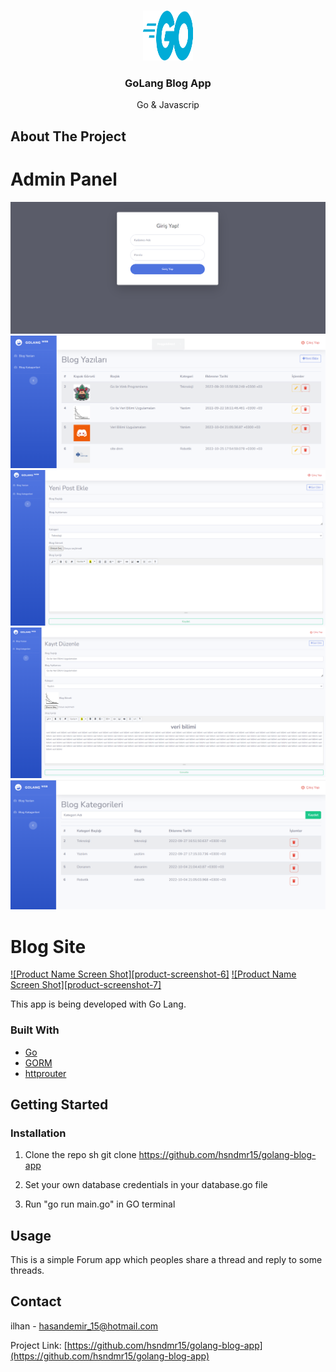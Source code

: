 <!-- PROJECT LOGO -->
<br />
<p align="center">
  <a href="https://github.com/othneildrew/Best-README-Template">
    <img src="images/logo.png" alt="Logo" width="80" height="80">
  </a>

<h3 align="center">GoLang Blog App</h3>

  <p align="center">
    Go & Javascrip
    <br />
  </p>
</p>





<!-- ABOUT THE PROJECT -->
## About The Project

# Admin Panel

[![Product Name Screen Shot][product-screenshot-1]](https://raw.githubusercontent.com/hsndmr15/golang-blog-app/master/images/1.PNG)
[![Product Name Screen Shot][product-screenshot-2]](https://raw.githubusercontent.com/hsndmr15/golang-blog-app/master/images/2.PNG)
[![Product Name Screen Shot][product-screenshot-3]](https://raw.githubusercontent.com/hsndmr15/golang-blog-app/master/images/3.PNG)
[![Product Name Screen Shot][product-screenshot-4]](https://raw.githubusercontent.com/hsndmr15/golang-blog-app/master/images/4.PNG)
[![Product Name Screen Shot][product-screenshot-5]](https://raw.githubusercontent.com/hsndmr15/golang-blog-app/master/images/5.PNG)

# Blog Site

[![Product Name Screen Shot][product-screenshot-6]](https://raw.githubusercontent.com/hsndmr15/golang-blog-app/master/images/6.PNG)
[![Product Name Screen Shot][product-screenshot-7]](https://raw.githubusercontent.com/hsndmr15/golang-blog-app/master/images/7.PNG)







This app is being developed with Go Lang.


### Built With

* [Go](https://go.dev/)
* [GORM](https://pkg.go.dev/gorm.io/gorm)
* [httprouter](https://pkg.go.dev/github.com/julienschmidt/httprouter)




<!-- GETTING STARTED -->
## Getting Started


### Installation



1. Clone the repo
   sh
   git clone https://github.com/hsndmr15/golang-blog-app
   
2. Set your own database credentials in your database.go file

3. Run "go run main.go" in GO terminal

<!-- USAGE EXAMPLES -->
## Usage

This is a simple Forum app which peoples share a thread and reply to some threads.










<!-- CONTACT -->
## Contact

ilhan - hasandemir_15@hotmail.com

Project Link: [https://github.com/hsndmr15/golang-blog-app](https://github.com/hsndmr15/golang-blog-app)





<!-- MARKDOWN LINKS & IMAGES -->
<!-- https://www.markdownguide.org/basic-syntax/#reference-style-links -->
[contributors-shield]: https://img.shields.io/github/contributors/othneildrew/Best-README-Template.svg?style=for-the-badge
[contributors-url]: https://github.com/othneildrew/Best-README-Template/graphs/contributors
[forks-shield]: https://img.shields.io/github/forks/othneildrew/Best-README-Template.svg?style=for-the-badge
[forks-url]: https://github.com/othneildrew/Best-README-Template/network/members
[stars-shield]: https://img.shields.io/github/stars/othneildrew/Best-README-Template.svg?style=for-the-badge
[stars-url]: https://github.com/othneildrew/Best-README-Template/stargazers
[issues-shield]: https://img.shields.io/github/issues/othneildrew/Best-README-Template.svg?style=for-the-badge
[issues-url]: https://github.com/othneildrew/Best-README-Template/issues
[license-shield]: https://img.shields.io/github/license/othneildrew/Best-README-Template.svg?style=for-the-badge
[license-url]: https://github.com/othneildrew/Best-README-Template/blob/master/LICENSE.txt
[linkedin-shield]: https://img.shields.io/badge/-LinkedIn-black.svg?style=for-the-badge&logo=linkedin&colorB=555

[product-screenshot-1]: images/1.PNG
[product-screenshot-2]: images/2.PNG
[product-screenshot-3]: images/3.PNG
[product-screenshot-4]: images/4.PNG
[product-screenshot-5]: images/5.PNG
